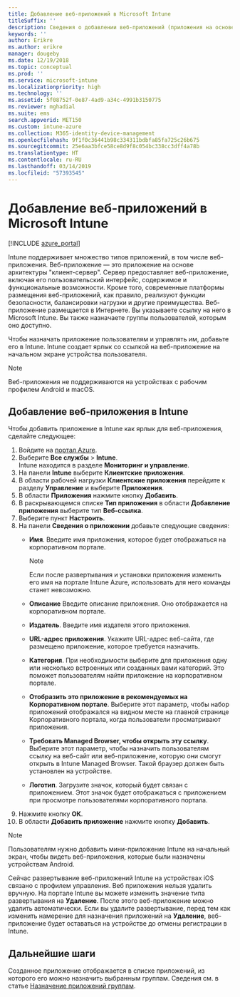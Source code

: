 ```yaml
---
title: Добавление веб-приложений в Microsoft Intune
titleSuffix: ''
description: Сведения о добавлении веб-приложений (приложения на основе архитектуры "клиент-сервер") в Microsoft Intune.
keywords: ''
author: Erikre
ms.author: erikre
manager: dougeby
ms.date: 12/19/2018
ms.topic: conceptual
ms.prod: ''
ms.service: microsoft-intune
ms.localizationpriority: high
ms.technology: ''
ms.assetid: 5f08752f-0e87-4ad9-a34c-4991b3150775
ms.reviewer: mghadial
ms.suite: ems
search.appverid: MET150
ms.custom: intune-azure
ms.collection: M365-identity-device-management
ms.openlocfilehash: 9f1f0c36441b98c334311bdbfa85fa725c26b675
ms.sourcegitcommit: 25e6aa3bfce58ce8d9f8c054bc338cc3dff4a78b
ms.translationtype: HT
ms.contentlocale: ru-RU
ms.lasthandoff: 03/14/2019
ms.locfileid: "57393545"
---
```

# <a name="add-web-apps-to-microsoft-intune"></a>Добавление веб-приложений в Microsoft Intune

[!INCLUDE [azure_portal](./includes/azure_portal.md)]

Intune поддерживает множество типов приложений, в том числе веб-приложения. Веб-приложение — это приложение на основе архитектуры "клиент-сервер". Сервер предоставляет веб-приложение, включая его пользовательский интерфейс, содержимое и функциональные возможности. Кроме того, современные платформы размещения веб-приложений, как правило, реализуют функции безопасности, балансировки нагрузки и другие преимущества. Веб-приложение размещается в Интернете. Вы указываете ссылку на него в Microsoft Intune. Вы также назначаете группы пользователей, которым оно доступно. 

Чтобы назначать приложение пользователям и управлять им, добавьте его в Intune. Intune создает ярлык со ссылкой на веб-приложение на начальном экране устройства пользователя.

> [!Note]
> Веб-приложения не поддерживаются на устройствах с рабочим профилем Android и macOS.

## <a name="add-a-web-app-to-intune"></a>Добавление веб-приложения в Intune
Чтобы добавить приложение в Intune как ярлык для веб-приложения, сделайте следующее:

1. Войдите на [портал Azure](https://portal.azure.com).
2. Выберите **Все службы** > **Intune**.  
    Intune находится в разделе **Мониторинг и управление**.
3. На панели **Intune** выберите **Клиентские приложения**.
4. В области рабочей нагрузки **Клиентские приложения** перейдите к разделу **Управление** и выберите **Приложения**.
5. В области **Приложения** нажмите кнопку **Добавить**.
6. В раскрывающемся списке **Тип приложения** в области **Добавление приложения** выберите тип **Веб-ссылка**.
7. Выберите пункт **Настроить**.
8. На панели **Сведения о приложении** добавьте следующие сведения:
    - **Имя**.  Введите имя приложения, которое будет отображаться на корпоративном портале. 
    
        > [!NOTE]
        > Если после развертывания и установки приложения изменить его имя на портале Intune Azure, использовать для него команды станет невозможно.
    
    - **Описание** Введите описание приложения. Оно отображается на корпоративном портале.
    - **Издатель**. Введите имя издателя этого приложения.
    - **URL-адрес приложения**. Укажите URL-адрес веб-сайта, где размещено приложение, которое требуется назначить.
    - **Категория**. При необходимости выберите для приложения одну или несколько встроенных или созданных вами категорий. Это поможет пользователям найти приложение на корпоративном портале.
    - **Отобразить это приложение в рекомендуемых на Корпоративном портале**. Выберите этот параметр, чтобы набор приложений отображался на видном месте на главной странице Корпоративного портала, когда пользователи просматривают приложения.
    - **Требовать Managed Browser, чтобы открыть эту ссылку**. Выберите этот параметр, чтобы назначить пользователям ссылку на веб-сайт или веб-приложение, которую они смогут открыть в Intune Managed Browser. Такой браузер должен быть установлен на устройстве.
    - **Логотип**. Загрузите значок, который будет связан с приложением. Этот значок будет отображаться с приложением при просмотре пользователями корпоративного портала.
9. Нажмите кнопку **ОК**.
10. В области **Добавить приложение** нажмите кнопку **Добавить**.

> [!Note]
> Пользователям нужно добавить мини-приложение Intune на начальный экран, чтобы видеть веб-приложения, которые были назначены устройствам Android.
>
> Сейчас развертывание веб-приложений Intune на устройствах iOS связано с профилем управления. Веб приложения нельзя удалить вручную. На портале Intune вы можете изменить значение типа развертывания на **Удаление**. После этого веб-приложение можно удалить автоматически. Если вы удалите развертывание, перед тем как изменить намерение для назначения приложений на **Удаление**, веб-приложение будет оставаться на устройстве до отмены регистрации в Intune.

## <a name="next-steps"></a>Дальнейшие шаги

Созданное приложение отображается в списке приложений, из которого его можно назначить выбранным группам. Сведения см. в статье [Назначение приложений группам](apps-deploy.md). 
